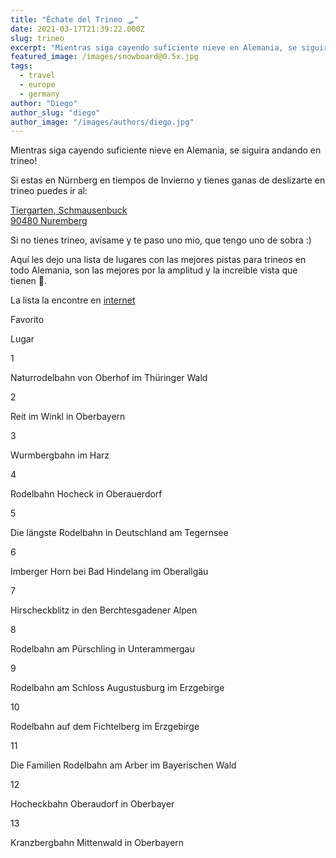 ```yaml
---
title: "Échate del Trineo 🛷"
date: 2021-03-17T21:39:22.000Z
slug: trineo
excerpt: "Mientras siga cayendo suficiente nieve en Alemania, se siguira andando en trineo! Si estas en Nürnberg en tiempos de Invierno y tienes ganas de deslizarte en..."
featured_image: /images/snowboard@0.5x.jpg
tags:
  - travel
  - europe
  - germany
author: "Diego"
author_slug: "diego"
author_image: "/images/authors/diego.jpg"
---
```


Mientras siga cayendo suficiente nieve en Alemania, se siguira andando en trineo!

Si estas en Nürnberg en tiempos de Invierno y tienes ganas de deslizarte en trineo puedes ir al:  
  
[Tiergarten, Schmausenbuck  
90480 Nuremberg](https://goo.gl/maps/qE1kzfBXNVnZyjYJ6)

Si no tienes trineo, avísame y te paso uno mio, que tengo uno de sobra :)

Aquí les dejo una lista de lugares con las mejores pistas para trineos en todo Alemania, son las mejores por la amplitud y la increible vista que tienen 🗻.

La lista la encontre en [internet](https://www.reiseuhu.de/blog/die-13-besten-rodelbahnen-in-deutschland/)

Favorito

Lugar

1

Naturrodelbahn von Oberhof im Thüringer Wald

2

Reit im Winkl in Oberbayern

3

Wurmbergbahn im Harz

4

Rodelbahn Hocheck in Oberauerdorf

5

Die längste Rodelbahn in Deutschland am Tegernsee

6

Imberger Horn bei Bad Hindelang im Oberallgäu

7

Hirscheckblitz in den Berchtesgadener Alpen

8

Rodelbahn am Pürschling in Unterammergau

9

Rodelbahn am Schloss Augustusburg im Erzgebirge

10

Rodelbahn auf dem Fichtelberg im Erzgebirge

11

Die Familien Rodelbahn am Arber im Bayerischen Wald

12

Hocheckbahn Oberaudorf in Oberbayer

13

Kranzbergbahn Mittenwald in Oberbayern